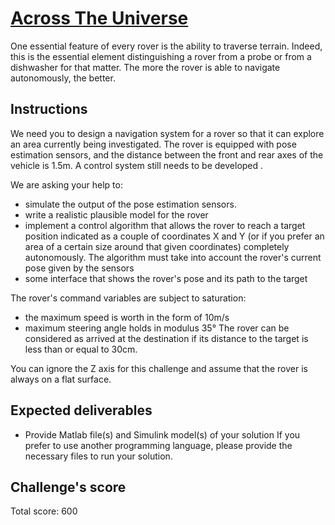 # [Across The Universe](https://www.youtube.com/watch?v=NLddD6Xf-8g)

One essential feature of every rover is the ability to traverse terrain. Indeed, this is the essential element distinguishing a rover from a probe or from a dishwasher for that matter. The more the rover is able to navigate autonomously, the better. 

## Instructions 
We need you to design a navigation system for a rover so that it can explore an area currently being investigated. 
The rover is equipped with pose estimation sensors, and the distance between the front and rear axes of the vehicle is 1.5m. 
A control system still needs to be developed . 

We are asking your help to:
- simulate the output of the pose estimation sensors.
- write a realistic plausible model for the rover
- implement a control algorithm that allows the rover to reach a target position indicated as a couple of coordinates X and Y (or if you prefer an area of a certain size around that given coordinates) completely autonomously. The algorithm must take into account the rover's current pose given by the sensors
- some interface that shows the rover's pose and its path to the target

The rover's command variables are subject to saturation:
- the maximum speed is worth in the form of 10m/s
- maximum steering angle holds in modulus 35°
The rover can be considered as arrived at the destination if its distance to the target is less than or equal to 30cm.

You can ignore the Z axis for this challenge and assume that the rover is always on a flat surface.

## Expected deliverables
- Provide Matlab file(s) and Simulink model(s) of your solution
If you prefer to use another programming language, please provide the necessary files to run your solution.

## Challenge's score
Total score: 600
